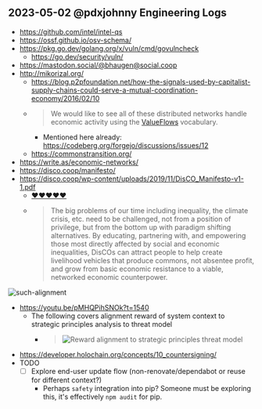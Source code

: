 ## 2023-05-02 @pdxjohnny Engineering Logs

- https://github.com/intel/intel-qs
- https://ossf.github.io/osv-schema/
- https://pkg.go.dev/golang.org/x/vuln/cmd/govulncheck
  - https://go.dev/security/vuln/
- https://mastodon.social/@bhaugen@social.coop
- http://mikorizal.org/
  - https://blog.p2pfoundation.net/how-the-signals-used-by-capitalist-supply-chains-could-serve-a-mutual-coordination-economy/2016/02/10
  - > We would like to see all of these distributed networks handle economic activity using the [ValueFlows](https://valueflo.ws/) vocabulary.
    - Mentioned here already: https://codeberg.org/forgejo/discussions/issues/12
  - https://commonstransition.org/
- https://write.as/economic-networks/
- https://disco.coop/manifesto/
- https://disco.coop/wp-content/uploads/2019/11/DisCO_Manifesto-v1-1.pdf
  - [❤️❤️❤️❤️❤️](https://user-images.githubusercontent.com/5950433/235798813-02cd5423-101f-4229-93e0-7ae734a24a55.png)
  - > The big problems of our time including inequality, the climate crisis, etc. need to be challenged, not from a position of privilege, but from the bottom up with paradigm shifting alternatives. By educating, partnering with, and empowering those most directly affected by social and economic inequalities, DisCOs can attract people to help create livelihood vehicles that produce commons, not absentee profit, and grow from basic economic resistance to a viable, networked economic counterpower.

![such-alignment](https://user-images.githubusercontent.com/5950433/226707682-cfa8dbff-0908-4a34-8540-de729c62512f.png)

- https://youtu.be/pMHQPihSNOk?t=1540
  - The following covers alignment reward of system context to strategic principles analysis to threat model
    - > ![Reward alignment to strategic principles threat model](https://user-images.githubusercontent.com/5950433/235801839-a517e4ed-d0fa-4885-bac6-fcca21a3f546.png)
- https://developer.holochain.org/concepts/10_countersigning/
- TODO
  - [ ] Explore end-user update flow (non-renovate/dependabot or reuse for different context?)
    - Perhaps `safety` integration into pip? Someone must be exploring this, it's effectively `npm audit` for pip.